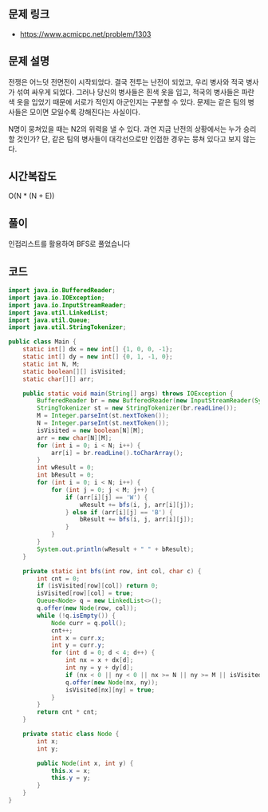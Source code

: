 ## 문제 링크
* https://www.acmicpc.net/problem/1303

## 문제 설명

전쟁은 어느덧 전면전이 시작되었다. 결국 전투는 난전이 되었고, 우리 병사와 적국 병사가 섞여 싸우게 되었다. 그러나 당신의 병사들은 흰색 옷을 입고, 적국의 병사들은 파란색 옷을 입었기 때문에 서로가 적인지 아군인지는 구분할 수 있다. 문제는 같은 팀의 병사들은 모이면 모일수록 강해진다는 사실이다.

N명이 뭉쳐있을 때는 N2의 위력을 낼 수 있다. 과연 지금 난전의 상황에서는 누가 승리할 것인가? 단, 같은 팀의 병사들이 대각선으로만 인접한 경우는 뭉쳐 있다고 보지 않는다.
## 시간복잡도
O(N * (N + E))

## 풀이

인접리스트를 활용하여 BFS로 풀었습니다

## 코드
```java
import java.io.BufferedReader;
import java.io.IOException;
import java.io.InputStreamReader;
import java.util.LinkedList;
import java.util.Queue;
import java.util.StringTokenizer;

public class Main {
	static int[] dx = new int[] {1, 0, 0, -1};
	static int[] dy = new int[] {0, 1, -1, 0};
	static int N, M;
	static boolean[][] isVisited;
	static char[][] arr;

	public static void main(String[] args) throws IOException {
		BufferedReader br = new BufferedReader(new InputStreamReader(System.in));
		StringTokenizer st = new StringTokenizer(br.readLine());
		M = Integer.parseInt(st.nextToken());
		N = Integer.parseInt(st.nextToken());
		isVisited = new boolean[N][M];
		arr = new char[N][M];
		for (int i = 0; i < N; i++) {
			arr[i] = br.readLine().toCharArray();
		}
		int wResult = 0;
		int bResult = 0;
		for (int i = 0; i < N; i++) {
			for (int j = 0; j < M; j++) {
				if (arr[i][j] == 'W') {
					wResult += bfs(i, j, arr[i][j]);
				} else if (arr[i][j] == 'B') {
					bResult += bfs(i, j, arr[i][j]);
				}
			}
		}
		System.out.println(wResult + " " + bResult);
	}

	private static int bfs(int row, int col, char c) {
		int cnt = 0;
		if (isVisited[row][col]) return 0;
		isVisited[row][col] = true;
		Queue<Node> q = new LinkedList<>();
		q.offer(new Node(row, col));
		while (!q.isEmpty()) {
			Node curr = q.poll();
			cnt++;
			int x = curr.x;
			int y = curr.y;
			for (int d = 0; d < 4; d++) {
				int nx = x + dx[d];
				int ny = y + dy[d];
				if (nx < 0 || ny < 0 || nx >= N || ny >= M || isVisited[nx][ny] || arr[nx][ny] != c) continue;
				q.offer(new Node(nx, ny));
				isVisited[nx][ny] = true;
			}
		}
		return cnt * cnt;
	}

	private static class Node {
		int x;
		int y;

		public Node(int x, int y) {
			this.x = x;
			this.y = y;
		}
	}
}


```